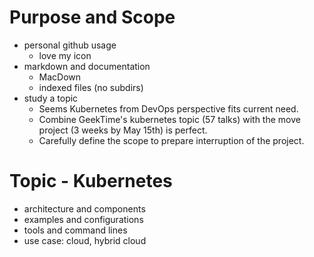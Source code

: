 # Purpose and Scope
- personal github usage
	- love my icon
- markdown and documentation
	- MacDown
	- indexed files (no subdirs)
- study a topic
	- Seems Kubernetes from DevOps perspective fits current need.
	- Combine GeekTime's kubernetes topic (57 talks) with the move project (3 weeks by May 15th) is perfect.
	- Carefully define the scope to prepare interruption of the project.


# Topic - Kubernetes
- architecture and components
- examples and configurations
- tools and command lines
- use case: cloud, hybrid cloud

